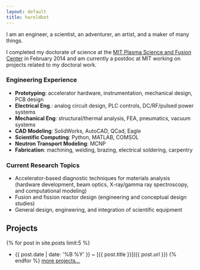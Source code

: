 ```yaml
---
layout: default
title: haroldbot
---
```


<p>I am an engineer, a scientist, an adventurer, an artist, and a maker of many things.</p>

<p>I completed my doctorate of science at the <a href='http://www.psfc.mit.edu/'>MIT Plasma Science and Fusion Center</a>
in February 2014 and am currently a postdoc at MIT working on projects related to my doctoral work.</p>

### Engineering Experience

- **Prototyping**: accelerator hardware, instrumentation, mechanical design, PCB design
- **Electrical Eng**.: analog circuit design, PLC controls, DC/RF/pulsed power systems
- **Mechanical Eng**: structural/thermal analysis, FEA, pneumatics, vacuum systems
- **CAD Modeling**: SolidWorks, AutoCAD, QCad, Eagle
- **Scientific Computing**: Python, MATLAB, COMSOL
- **Neutron Transport Modeling**: MCNP
- **Fabrication**: machining, welding, brazing, electrical soldering, carpentry

### Current Research Topics

- Accelerator-based diagnostic techniques for materials analysis (hardware development, beam optics, X-ray/gamma ray
spectroscopy, and computational modeling)
- Fusion and fission reactor design (engineering and conceptual design studies)
- General design, engineering, and integration of scientific equipment

## Projects
{% for post in site.posts limit:5 %}
  - {{ post.date | date: '%B %Y' }} <span class="separator">~</span> [{{ post.title }}]({{ post.url }})
{% endfor %}
[more projects...](/pages/projects)
